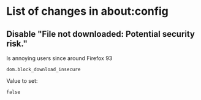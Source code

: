 # List of changes in about:config

## Disable "File not downloaded: Potential security risk."
Is annoying users since around Firefox 93
```
dom.block_download_insecure
```
Value to set:
```
false
```
